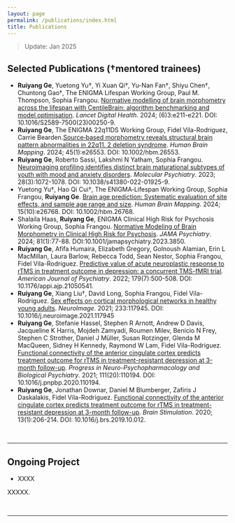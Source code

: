 ```yaml
---
layout: page
permalink: /publications/index.html
title: Publications
---
```


> Update: Jan 2025

## Selected Publications (†mentored trainees)

- **Ruiyang Ge**, Yuetong Yu†, Yi Xuan Qi†, Yu-Nan Fan†, Shiyu Chen†, Chuntong Gao†, The ENIGMA Lifespan Working Group, Paul M. Thompson, Sophia Frangou. [Normative modelling of brain morphometry across the lifespan with CentileBrain: algorithm benchmarking and model optimisation](https://www.thelancet.com/journals/landig/article/PIIS2589-7500(23)00250-9/fulltext?goal=0_fb7d503c0e-6575838914-162581909). <i>Lancet Digital Health</i>. 2024; (6)3:e211-e221. DOI: 10.1016/S2589-7500(23)00250-9.
- **Ruiyang Ge**, The ENIGMA 22q11DS Working Group, Fidel Vila-Rodriguez, Carrie Bearden.[Source‐based morphometry reveals structural brain pattern abnormalities in 22q11. 2 deletion syndrome](https://onlinelibrary.wiley.com/doi/full/10.1002/hbm.26553). <i>Human Brain Mapping</i>. 2024; 45(1):e26553. DOI: 10.1002/hbm.26553.
- **Ruiyang Ge**, Roberto Sassi, Lakshmi N Yatham, Sophia Frangou. [Neuroimaging profiling identifies distinct brain maturational subtypes of youth with mood and anxiety disorders](https://www.nature.com/articles/s41380-022-01925-9). <i>Molecular Psychiatry</i>. 2023; 28(3):1072-1078. DOI: 10.1038/s41380-022-01925-9.
- Yuetong Yu†, Hao Qi Cui†, The ENIGMA‐Lifespan Working Group, Sophia Frangou, **Ruiyang Ge**. [Brain age prediction: Systematic evaluation of site effects, and sample age range and size](https://onlinelibrary.wiley.com/doi/10.1002/hbm.26768). <i>Human Brain Mapping</i>. 2024; 15(10):e26768. DOI: 10.1002/hbm.26768.
- Shalaila Haas, **Ruiyang Ge**, ENIGMA Clinical High Risk for Psychosis Working Group, Sophia Frangou. [Normative Modeling of Brain Morphometry in Clinical High Risk for Psychosis](https://jamanetwork.com/journals/jamapsychiatry/fullarticle/2810624). <i>JAMA Psychiatry</i>. 2024; 81(1):77-88. DOI:10.1001/jamapsychiatry.2023.3850.
- **Ruiyang Ge**, Afifa Humaira, Elizabeth Gregory, Golnoush Alamian, Erin L MacMillan, Laura Barlow, Rebecca Todd, Sean Nestor, Sophia Frangou, Fidel Vila-Rodriguez. [Predictive value of acute neuroplastic response to rTMS in treatment outcome in depression: a concurrent TMS-fMRI trial](https://psychiatryonline.org/doi/full/10.1176/appi.ajp.21050541). <i>American Journal of Psychiatry</i>. 2022; 179(7):500-508. DOI: 10.1176/appi.ajp.21050541.
- **Ruiyang Ge**, Xiang Liu†, David Long, Sophia Frangou, Fidel Vila-Rodriguez. [Sex effects on cortical morphological networks in healthy young adults](https://www.sciencedirect.com/science/article/pii/S1053811921002226). <i>NeuroImage</i>. 2021; 233:117945. DOI: 10.1016/j.neuroimage.2021.117945
- **Ruiyang Ge**, Stefanie Hassel, Stephen R Arnott, Andrew D Davis, Jacqueline K Harris, Mojdeh Zamyadi, Roumen Milev, Benicio N Frey, Stephen C Strother, Daniel J Müller, Susan Rotzinger, Glenda M MacQueen, Sidney H Kennedy, Raymond W Lam, Fidel Vila-Rodriguez. [Functional connectivity of the anterior cingulate cortex predicts treatment outcome for rTMS in treatment-resistant depression at 3-month follow-up](https://www.sciencedirect.com/science/article/pii/S0278584620305108). <i>Progress in Neuro-Psychopharmacology and Biological Psychiatry</i>. 2021; 111(20):110194. DOI: 10.1016/j.pnpbp.2020.110194.
- **Ruiyang Ge**, Jonathan Downar, Daniel M Blumberger, Zafiris J Daskalakis, Fidel Vila-Rodriguez. [Functional connectivity of the anterior cingulate cortex predicts treatment outcome for rTMS in treatment-resistant depression at 3-month follow-up](https://www.sciencedirect.com/science/article/pii/S1935861X1930419X). <i>Brain Stimulation</i>. 2020; 13(1):206-214. DOI: 10.1016/j.brs.2019.10.012.


<br>

---

## Ongoing Project

- XXXX

XXXXX.

<br>

---
